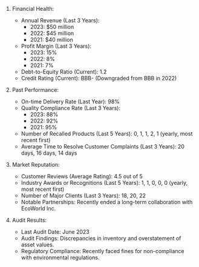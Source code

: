 1. Financial Health:

    - Annual Revenue (Last 3 Years):
      - 2023: $50 million
      - 2022: $45 million
      - 2021: $40 million
    - Profit Margin (Last 3 Years):
      - 2023: 15%
      - 2022: 8%
      - 2021: 7%
    - Debt-to-Equity Ratio (Current): 1.2
    - Credit Rating (Current): BBB- (Downgraded from BBB in 2022)

2. Past Performance:

    - On-time Delivery Rate (Last Year): 98%
    - Quality Compliance Rate (Last 3 Years):
        - 2023: 88%
        - 2022: 92%
        - 2021: 95%
    - Number of Recalled Products (Last 5 Years): 0, 1, 1, 2, 1 (yearly, most recent first)
    - Average Time to Resolve Customer Complaints (Last 3 Years): 20 days, 16 days, 14 days

3. Market Reputation:

    - Customer Reviews (Average Rating): 4.5 out of 5
    - Industry Awards or Recognitions (Last 5 Years): 1, 1, 0, 0, 0 (yearly, most recent first)
    - Number of Major Clients (Last 3 Years): 18, 20, 22
    - Notable Partnerships: Recently ended a long-term collaboration with EcoWorld Inc.

4. Audit Results:

    - Last Audit Date: June 2023
    - Audit Findings: Discrepancies in inventory and overstatement of asset values.
    - Regulatory Compliance: Recently faced fines for non-compliance with environmental regulations.

